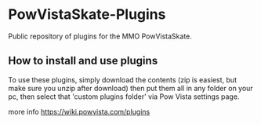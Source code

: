 # PowVistaSkate-Plugins
Public repository of plugins for the MMO PowVistaSkate.

## How to install and use plugins
To use these plugins, simply download the contents (zip is easiest, but make sure you unzip after download) then put them all in any folder on your pc, then select that 'custom plugins folder' via Pow Vista settings page.

more info <https://wiki.powvista.com/plugins>

